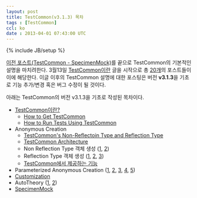 ```yaml
---
layout: post
title: TestCommon(v3.1.3) 목차
tags : [TestCommon]
ccl: ko
date : 2013-04-01 07:43:00 UTC
---
```

{% include JB/setup %}

[이전 포스트(TestCommon - SpecimenMock)](/TestCommon-SpecimenMock/)를 끝으로 TestCommon의 기본적인 설명을 마치려한다.
3월13일 [TestCommon이란](/TestCommon이란/) 글을 시작으로 총 [20개](/tags.html#TestCommon-ref)의 포스트들이 이에 해당한다.
이글 이후의 TestCommon 설명에 대한 포스팅은 버전 **v3.1.3**을 기초로 기능 추가/변경 혹은 버그 수정이 될 것이다.

아래는 TestCommon의 버전 v3.1.3을 기초로 작성된 목차이다.

*   [TestCommon이란?](/TestCommon이란?)
    *   [How to Get TestCommon](/How-to-Get-TestCommon)
    *   [How to Run Tests Using TestCommon](/How-to-Run-Tests-Using-TestCommon)
*   Anonymous Creation
    *   [TestCommon's Non-Reflectoin Type and Reflection Type](/TestCommon%27s-Non-Reflection-Type-and-Reflection-Type)
    *   [TestCommon Architecture](/TestCommon-Architecture)
    *   Non Reflection Type 객체 생성
([1](/TestCommon-Non-Reflection-Type-%EA%B0%9D%EC%B2%B4-%EC%83%9D%EC%84%B1-1),
[2](/TestCommon-Non-Reflection-Type-%EA%B0%9D%EC%B2%B4-%EC%83%9D%EC%84%B1-2))
    *   Reflection Type 객체 생성
([1](/TestCommon-Reflection-Type-%EA%B0%9D%EC%B2%B4-%EC%83%9D%EC%84%B1-1),
[2](/TestCommon-Reflection-Type-%EA%B0%9D%EC%B2%B4-%EC%83%9D%EC%84%B1-2),
[3](/TestCommon-Reflection-Type-%EA%B0%9D%EC%B2%B4-%EC%83%9D%EC%84%B1-3))
    *   [TestCommon에서 제공하는 기능](/TestCommon%EC%97%90%EC%84%9C-%EC%A0%9C%EA%B3%B5%ED%95%98%EB%8A%94-%EA%B8%B0%EB%8A%A5)
*   Parameterized Anonymous Creation
([1](/TestCommon-Parameterized-Anonymous-Creation-1),
[2](/TestCommon-Parameterized-Anonymous-Creation-2),
[3](/TestCommon-Parameterized-Anonymous-Creation-3),
[4](/TestCommon-Parameterized-Anonymous-Creation-4),
[5](/TestCommon-Parameterized-Anonymous-Creation-5))
*   [Customization](/TestCommon-Customization)
*   AutoTheory
([1](/TestCommon-AutoTheory-1),
[2](/TestCommon-AutoTheory-2))
*   [SpecimenMock](/TestCommon-SpecimenMock)

<!-- break -->